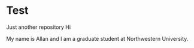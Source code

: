 # Test
Just another repository 
Hi

My name is Allan and I am a graduate student at Northwestern University.
